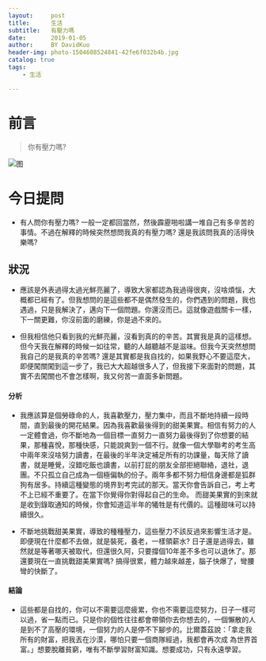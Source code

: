 ```yaml
---
layout:     post
title:      生活
subtitle:   有壓力嗎
date:       2019-01-05
author:     BY DavidKuo
header-img: photo-1504608524841-42fe6f032b4b.jpg
catalog: true
tags:
    - 生活

---
```

# 前言

>你有壓力嗎?


![图](https://images.unsplash.com/photo-1526506118085-60ce8714f8c5?ixlib=rb-1.2.1&ixid=eyJhcHBfaWQiOjEyMDd9&auto=format&fit=crop&w=500&q=60)
# 今日提問

- 有人問你有壓力嗎? 一般一定都回當然，然後霹靂啪啦講一堆自己有多辛苦的事情。不過在解釋的時候突然想問我真的有壓力嗎? 還是我該問我真的活得快樂嗎?

## 狀況

- 應該是外表過得太過光鮮亮麗了，導致大家都認為我過得很爽，沒啥煩惱，大概都已經有了。但我想問的是這些都不是偶然發生的，你們遇到的問題，我也遇過，只是我解決了，邁向下一個問題。你還沒而已。這就像遊戲關卡一樣，下一關更難，你沒前面的磨練，你是過不來的。
  
- 但我相信他只看到我的光鮮亮麗，沒看到真的的辛苦。其實我是真的這樣想。但今天我在解釋的時候一如往常，聽的人越聽越不是滋味。但我今天突然想問我自己的是我真的辛苦嗎? 還是其實都是我自找的，如果我野心不要這麼大，即便闖關闖到這一步了，我已大大超越很多人了，但我接下來面對的問題，其實不去闖關也不會怎樣啊，我又何苦一直面多新問題。

#### 分析

- 我應該算是個勞碌命的人，我喜歡壓力，壓力集中，而且不斷地持續一段時間，直到最後的開花結果。因為我喜歡最後得到的甜美果實。相信有努力的人一定體會過，你不斷地為一個目標一直努力一直努力最後得到了你想要的結果，那種喜悅，那種快感，只能說爽到一個不行。就像一個大學聯考的考生高中兩年來沒啥努力讀書，在最後的半年決定補足所有的功課量，每天除了讀書，就是睡覺，沒錯吃飯也讀書，以前打屁的朋友全部拒絕聯絡，退社，退團。不只孤立自己成為一個極偏執的份子。兩年多都不努力相信身邊都是狐群狗有居多。持續這種變態的境界到考完試的那天。當天你會告訴自己，考上考不上已經不重要了。在當下你覺得你對得起自己的生命。 而甜美果實的到來就是收到錄取通知的時候，你會知道這半年的犧牲是有代價的。這種甜味可以持續很久。

- 不斷地挑戰甜美果實，導致的種種壓力，這些壓力不該反過來影響生活才是。即便現在什麼都不去做，就是裝死，養老，一樣領薪水? 日子還是過得去，雖然就是等著哪天被取代，但還很久阿，只要撐個10年差不多也可以退休了。那還要現在一直挑戰甜美果實嗎? 搞得很累，體力越來越差，腦子快爆了，彎腰彎的快斷了。

#### 結論

- 這些都是自找的，你可以不需要這麼疲累，你也不需要這麼努力，日子一樣可以過，省一點而已。只是你的個性往往都會帶領你去你想去的，一個懶散的人是到不了高壓的環境，一個努力的人是停不下腳步的。比爾蓋茲說：「拿走我所有的財富，把我丟在沙漠，哪怕只要一個商隊經過，我都會再次成 為世界首富。」想要脫離貧窮，唯有不斷學習財富知識。想要成功，只有永遠學習。


```

```	
		


